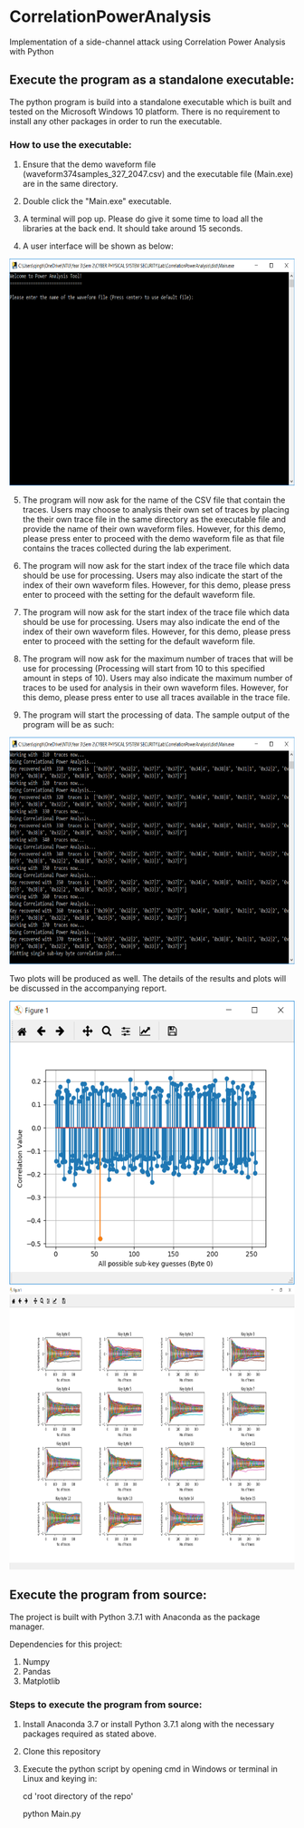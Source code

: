 # CorrelationPowerAnalysis
Implementation of a side-channel attack using Correlation Power Analysis with Python 

## Execute the program as a standalone executable:

The python program is build into a standalone executable which is built and tested on the Microsoft Windows 10 platform. There is no requirement to install any other packages in order to run the executable.

### How to use the executable:

1. Ensure that the demo waveform file (waveform374samples_327_2047.csv) and the executable file (Main.exe) are in the same directory.

2. Double click the "Main.exe" executable.

3. A terminal will pop up. Please do give it some time to load all the libraries at the back end. It should take around 15 seconds.

4. A user interface will be shown as below:

<img src="https://raw.githubusercontent.com/laiqinghui/CorrelationPowerAnalysis/master/media/InitUI.png" alt="alt text" width="100%" height="400">
    
5. The program will now ask for the name of the CSV file that contain the traces. Users may choose to analysis their own set of traces by placing the their own trace file in the same directory as the executable file and provide the name of their own waveform files. However, for this demo, please press enter to proceed with the demo waveform file as that file contains the traces collected during the lab experiment.

6. The program will now ask for the start index of the trace file which data should be use for processing. Users may also indicate the start of the index of their own waveform files. However, for this demo, please press enter to proceed with the setting for the default waveform file.

7. The program will now ask for the start index of the trace file which data should be use for processing. Users may also indicate the end of the index of their own waveform files. However, for this demo, please press enter to proceed with the setting for the default waveform file.

8. The program will now ask for the maximum number of traces that will be use for processing (Processing will start from 10 to this specified amount in steps of 10). Users may also indicate the maximum number of traces to be used for analysis in their own waveform files. However, for this demo, please press enter to use all traces available in the trace file.

9. The program will start the processing of data. The sample output of the program will be as such:

<img src="https://raw.githubusercontent.com/laiqinghui/CorrelationPowerAnalysis/master/media/results.png" alt="alt text" width="100%" height="400">

Two plots will be produced as well. The details of the results and plots will be discussed in the accompanying report.

<img src="https://raw.githubusercontent.com/laiqinghui/CorrelationPowerAnalysis/master/media/plot1.png" alt="alt text" width="100%" height="500">

<img src="https://raw.githubusercontent.com/laiqinghui/CorrelationPowerAnalysis/master/media/plot2.png" alt="alt text" width="100%" height="500">

## Execute the program from source:

The project is built with Python 3.7.1 with Anaconda as the package manager.

Dependencies for this project:
1) Numpy
2) Pandas
2) Matplotlib

### Steps to execute the program from source:

1) Install Anaconda 3.7 or install Python 3.7.1 along with the necessary packages required as stated above.
2) Clone this repository
3) Execute the python script by opening cmd in Windows or terminal in Linux and keying in:

    cd 'root directory of the repo'

    python Main.py

